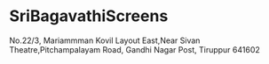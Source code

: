 # SriBagavathiScreens
No.22/3, Mariammman Kovil Layout East,Near Sivan Theatre,Pitchampalayam Road, Gandhi Nagar Post, Tiruppur 641602
